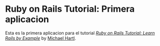 # Ruby on Rails Tutorial: Primera aplicacion

Esta es la primera aplicacion para el tutorial
[*Ruby on Rails Tutorial: Learn Rails by Example*](http://railstutorial.org/) 
by [Michael Hartl](http://michaelhartl.com/).